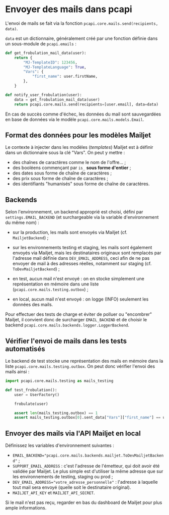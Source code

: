 # Envoyer des mails dans pcapi

L'envoi de mails se fait via la fonction
`pcapi.core.mails.send(recipients, data)`.

`data` est un dictionnaire, généralement créé par une fonction définie
dans un sous-module de `pcapi.emails` :

```python
def get_frobulation_mail_data(user):
    return {
        "MJ-TemplateID": 123456,
        "MJ-TemplateLanguage": True,
        "Vars": {
            "first_name": user.firstName,
        },
    }

def notify_user_frobulation(user):
    data = get_frobulation_mail_data(user)
    return pcapi.core.mails.send(recipients=[user.email], data=data)
```

En cas de succès comme d'échec, les données du mail sont sauvegardées
en base de données via le modèle `pcapi.core.mails.models.Email`.


## Format des données pour les modèles Mailjet

Le contexte à injecter dans les modèles (*templates*) Mailjet est à
définir dans un dictionnaire sous la clé "Vars". On peut y mettre :

- des chaînes de caractères comme le nom de l'offre... ;
- des booléens commençant par `is_` **sous forme d'entier** ;
- des dates sous forme de chaîne de caractères ;
- des prix sous forme de chaîne de caractères ;
- des identifiants "humanisés" sous forme de chaîne de caractères.


## Backends

Selon l'environnement, un backend approprié est choisi, défini par
`settings.EMAIL_BACKEND` (et surchargeable via la variable
d'environnement du même nom) :

- sur la production, les mails sont envoyés via Mailjet
  (cf. `MailjetBackend`) ;

- sur les environnements testing et staging, les mails sont également
  envoyés via Mailjet, mais les destinataires originaux sont remplacés
  par l'adresse mail définie dans `DEV_EMAIL_ADDRESS`, ceci afin de ne
  pas envoyer de mail à des adresses réelles, notamment sur staging
  (cf. `ToDevMailjetBackend`) ;

- en test, aucun mail n'est envoyé : on en stocke simplement une
  représentation en mémoire dans une liste
  (`pcapi.core.mails.testing.outbox`) ;

- en local, aucun mail n'est envoyé : on logge (INFO) seulement les
  données des mails.

Pour effectuer des tests de charge et éviter de polluer ou "encombrer"
Mailjet, il convient donc de surcharger `EMAIL_BACKEND` et de choisir
le backend `pcapi.core.mails.backends.logger.LoggerBackend`.


## Vérifier l'envoi de mails dans les tests automatisés

Le backend de test stocke une représentation des mails en mémoire dans
la liste `pcapi.core.mails.testing.outbox`. On peut donc vérifier
l'envoi des mails ainsi :

```python
import pcapi.core.mails.testing as mails_testing

def test_frobulation():
    user = UserFactory()

    frobulate(user)

    assert len(mails_testing.outbox) == 1
    assert mails_testing.outbox[0].sent_data["Vars"]["first_name"] == user.firstName
```


## Envoyer des mails via l'API Mailjet en local

Définissez les variables d'environnement suivantes :

- `EMAIL_BACKEND="pcapi.core.mails.backends.mailjet.ToDevMailjetBackend"` ;
- `SUPPORT_EMAIL_ADDRESS` : c'est l'adresse de l'émetteur, qui doit
  avoir été validée par Mailjet. Le plus simple est d'utiliser la même
  adresse que sur les environnements de testing, staging ou prod ;
- `DEV_EMAIL_ADDRESS="votre_adresse_personnelle"` : l'adresse à
  laquelle tout mail sera envoyé (quelle soit le destinataire
  original).
- `MAILJET_API_KEY` et `MAILJET_API_SECRET`.


Si le mail n'est pas reçu, regarder en bas du dashboard de Mailjet pour plus ample informations.
